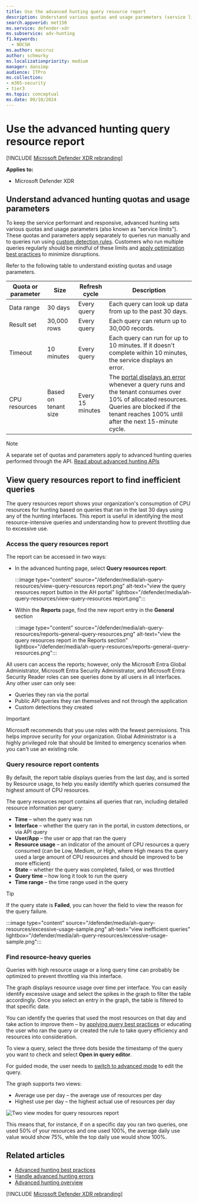 ```yaml
---
title: Use the advanced hunting query resource report
description: Understand various quotas and usage parameters (service limits) that keep the advanced hunting service responsive
search.appverid: met150
ms.service: defender-xdr
ms.subservice: adv-hunting
f1.keywords:
  - NOCSH
ms.author: maccruz
author: schmurky
ms.localizationpriority: medium
manager: dansimp
audience: ITPro
ms.collection:
- m365-security
- tier3
ms.topic: conceptual
ms.date: 09/10/2024
---
```


# Use the advanced hunting query resource report

[!INCLUDE [Microsoft Defender XDR rebranding](../includes/microsoft-defender.md)]

**Applies to:**
- Microsoft Defender XDR

## Understand advanced hunting quotas and usage parameters

To keep the service performant and responsive, advanced hunting sets various quotas and usage parameters (also known as "service limits"). These quotas and parameters apply separately to queries run manually and to queries run using [custom detection rules](custom-detection-rules.md). Customers who run multiple queries regularly should be mindful of these limits and [apply optimization best practices](advanced-hunting-best-practices.md) to minimize disruptions.

Refer to the following table to understand existing quotas and usage parameters.

| Quota or parameter | Size | Refresh cycle | Description |
|--|--|--|--|
| Data range | 30 days | Every query | Each query can look up data from up to the past 30 days. |
| Result set | 30,000 rows | Every query | Each query can return up to 30,000 records. |
| Timeout | 10 minutes | Every query | Each query can run for up to 10 minutes. If it doesn't complete within 10 minutes, the service displays an error.
| CPU resources | Based on tenant size | Every 15 minutes | The [portal displays an error](advanced-hunting-errors.md) whenever a query runs and the tenant consumes over 10% of allocated resources. Queries are blocked if the tenant reaches 100% until after the next 15-minute cycle. |

> [!NOTE]
> A separate set of quotas and parameters apply to advanced hunting queries performed through the API. [Read about advanced hunting APIs](./api-advanced-hunting.md)

## View query resources report to find inefficient queries

The query resources report shows your organization's consumption of CPU resources for hunting based on queries that ran in the last 30 days using any of the hunting interfaces.
This report is useful in identifying the most resource-intensive queries and understanding how to prevent throttling due to excessive use.

### Access the query resources report

The report can be accessed in two ways:

- In the advanced hunting page, select **Query resources report**:

  :::image type="content" source="/defender/media/ah-query-resources/view-query-resources report.png" alt-text="view the query resources report button in the AH portal" lightbox="/defender/media/ah-query-resources/view-query-resources report.png":::

- Within the **Reports** page, find the new report entry in the **General** section

  :::image type="content" source="/defender/media/ah-query-resources/reports-general-query-resources.png" alt-text="view the query resources report in the Reports section" lightbox="/defender/media/ah-query-resources/reports-general-query-resources.png":::

All users can access the reports; however, only the Microsoft Entra Global Administrator, Microsoft Entra Security Administrator, and Microsoft Entra Security Reader roles can see queries done by all users in all interfaces. Any other user can only see:

- Queries they ran via the portal
- Public API queries they ran themselves and not through the application
- Custom detections they created

> [!IMPORTANT]
> Microsoft recommends that you use roles with the fewest permissions. This helps improve security for your organization. Global Administrator is a highly privileged role that should be limited to emergency scenarios when you can't use an existing role.

### Query resource report contents

By default, the report table displays queries from the last day, and is sorted by Resource usage, to help you easily identify which queries consumed the highest amount of CPU resources.

The query resources report contains all queries that ran, including detailed resource information per query:

- **Time** – when the query was run
- **Interface** – whether the query ran in the portal, in custom detections, or via API query
- **User/App** – the user or app that ran the query
- **Resource usage** – an indicator of the amount of CPU resources a query consumed (can be Low, Medium, or High, where High means the query used a large amount of CPU resources and should be improved to be more efficient)
- **State** – whether the query was completed, failed, or was throttled
- **Query time** – how long it took to run the query
- **Time range** – the time range used in the query

> [!TIP]
> If the query state is **Failed**, you can hover the field to view the reason for the query failure.

:::image type="content" source="/defender/media/ah-query-resources/excessive-usage-sample.png" alt-text="view inefficient queries" lightbox="/defender/media/ah-query-resources/excessive-usage-sample.png":::

### Find resource-heavy queries

Queries with high resource usage or a long query time can probably be optimized to prevent throttling via this interface.

The graph displays resource usage over time per interface. You can easily identify excessive usage and select the spikes in the graph to filter the table accordingly. Once you select an entry in the graph, the table is filtered to that specific date.

You can identify the queries that used the most resources on that day and take action to improve them – by [applying query best practices](advanced-hunting-best-practices.md) or educating the user who ran the query or created the rule to take query efficiency and resources into consideration. 

To view a query, select the three dots beside the timestamp of the query you want to check and select **Open in query editor**.

For guided mode, the user needs to [switch to advanced mode](advanced-hunting-query-builder-details.md#switch-to-advanced-mode-after-building-a-query) to edit the query.

The graph supports two views:

- Average use per day –  the average use of resources per day
- Highest use per day – the highest actual use of resources per day

![Two view modes for query resources report](/defender/media/ah-query-resources/resource-usage-over-time.png)

This means that, for instance, if on a specific day you ran two queries, one used 50% of your resources and one used 100%, the average daily use value would show 75%, while the top daily use would show 100%.

## Related articles

- [Advanced hunting best practices](advanced-hunting-best-practices.md)
- [Handle advanced hunting errors](advanced-hunting-errors.md)
- [Advanced hunting overview](advanced-hunting-overview.md)

[!INCLUDE [Microsoft Defender XDR rebranding](../includes/defender-m3d-techcommunity.md)]
